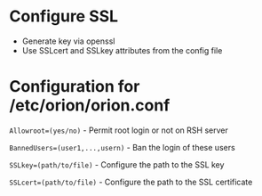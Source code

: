 # Configure SSL

- Generate key via openssl
- Use SSLcert and SSLkey attributes from the config file

# Configuration for /etc/orion/orion.conf

`Allowroot=(yes/no)` - Permit root login or not on RSH server

`BannedUsers=(user1,...,usern)` - Ban the login of these users

`SSLkey=(path/to/file)` - Configure the path to the SSL key

`SSLcert=(path/to/file)` - Configure the path to the SSL certificate
